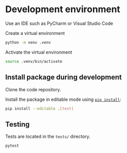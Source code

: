 # Development environment

Use an IDE such as PyCharm or Visual Studio Code

Create a virtual environment

```bash
python -m venv .venv
```

Activate the virtual environment

```bash
source .venv/bin/activate
```

## Install package during development

Clone the code repository. 

Install the package in editable mode using [`pip install`](https://pip.pypa.io/en/stable/cli/pip_install/):

```bash
pip install --editable .[test]
```

## Testing

Tests are located in the `tests/` directory.

```bash
pytest
```

